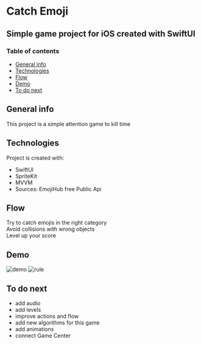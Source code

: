 # Catch Emoji
## Simple game project for iOS created with SwiftUI
### Table of contents
* [General info](#general-info)
* [Technologies](#technologies)
* [Flow](#flow)
* [Demo](#demo)
* [To do next](#to-do-next)

## General info
This project is a simple attention game to kill time
	
## Technologies
Project is created with:
* SwiftUI
* SpriteKit
* MVVM
* Sources: EmojiHub free Public Api
	
## Flow
Try to catch emojis in the right category\
Avoid collisions with wrong objects\
Level up your score

## Demo
![demo](https://user-images.githubusercontent.com/45208515/184756854-3b5e9531-1810-4d9a-8852-c11c798944d7.gif)
![rule](https://user-images.githubusercontent.com/45208515/184758090-5e357744-faa2-4103-9cbd-1bef7b6228f6.png)

## To do next
- add audio
- add levels
- improve actions and flow
- add new algorithms for this game
- add animations 
- connect Game Center 
